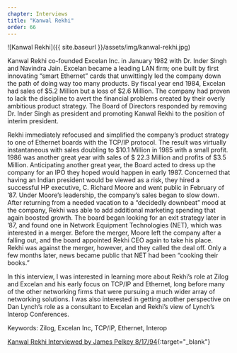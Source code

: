```yaml
---
chapter: Interviews
title: "Kanwal Rekhi"
order: 66
---
```


![Kanwal Rekhi]({{ site.baseurl }}/assets/img/kanwal-rekhi.jpg)

Kanwal Rekhi co-founded Excelan Inc. in January 1982 with Dr. Inder Singh and Navindra Jain. Excelan became a leading LAN firm; one built by first innovating “smart Ethernet” cards that unwittingly led the company down the path of doing way too many products. By fiscal year end 1984, Excelan had sales of $5.2 Million but a loss of $2.6 Million. The company had proven to lack the discipline to avert the financial problems created by their overly ambitious product strategy. The Board of Directors responded by removing Dr. Inder Singh as president and promoting Kanwal Rekhi to the position of interim president.

Rekhi immediately refocused and simplified the company’s product strategy to one of Ethernet boards with the TCP/IP protocol. The result was virtually instantaneous with sales doubling to $10.1 Million in 1985 with a small profit. 1986 was another great year with sales of $ 22.3 Million and profits of $3.5 Million. Anticipating another great year, the Board acted to dress up the company for an IPO they hoped would happen in early 1987. Concerned that having an Indian president would be viewed as a risk, they hired a successful HP executive, C. Richard Moore and went public in February of ’87. Under Moore’s leadership, the company’s sales began to slow down. After returning from a needed vacation to a “decidedly downbeat” mood at the company, Rekhi was able to add additional marketing spending that again boosted growth. The board began looking for an exit strategy later in ’87, and found one in Network Equipment Technologies (NET), which was interested in a merger. Before the merger, Moore left the company after a falling out, and the board appointed Rekhi CEO again to take his place. Rekhi was against the merger, however, and they called the deal off. Only a few months later, news became public that NET had been “cooking their books.”

In this interview, I was interested in learning more about Rekhi’s role at Zilog and Excelan and his early focus on TCP/IP and Ethernet, long before many of the other networking firms that were pursuing a much wider array of networking solutions. I was also interested in getting another perspective on Dan Lynch’s role as a consultant to Excelan and Rekhi’s view of Lynch’s Interop Conferences.

Keywords: Zilog, Excelan Inc, TCP/IP, Ethernet, Interop

[Kanwal Rekhi Interviewed by James Pelkey 8/17/94](https://archive.computerhistory.org/resources/access/text/2018/04/102738774-05-01-acc.pdf){:target="_blank"}
